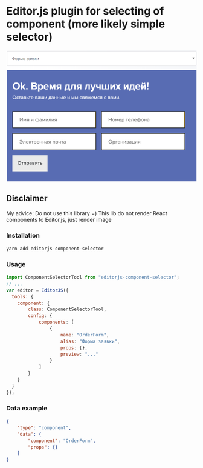 # Editor.js plugin for selecting of component (more likely simple selector)

![preview](/images/preview.png)

## Disclaimer
My advice: Do not use this library =)
This lib do not render React components to Editor.js, just render image

### Installation
```bash
yarn add editorjs-component-selector
```

### Usage
```javascript
import ComponentSelectorTool from "editorjs-component-selector";
// ...
var editor = EditorJS({
  tools: {
    component: {
        class: ComponentSelectorTool,
        config: {
            components: [
                {
                    name: "OrderForm",
                    alias: "Форма заявки",
                    props: {},
                    preview: "..."
                }
            ]
        }
    }
  }
});
```

### Data example
```json
{
    "type": "component",
    "data": {
        "component": "OrderForm",
        "props": {}
    }
}
```
